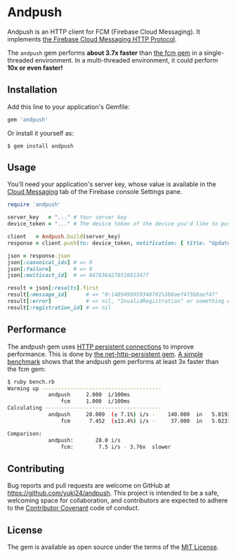 # Andpush

Andpush is an HTTP client for FCM (Firebase Cloud Messaging). It implements [the Firebase Cloud Messaging HTTP Protocol](https://firebase.google.com/docs/cloud-messaging/http-server-ref).

The `andpush` gem performs **about 3.7x faster** than [the fcm gem](https://github.com/spacialdb/fcm) in a single-threaded environment. In a multi-threaded environment, it could perform **10x or even faster!**

## Installation

Add this line to your application's Gemfile:

```ruby
gem 'andpush'
```

Or install it yourself as:

    $ gem install andpush

## Usage

You'll need your application's server key, whose value is available in the [Cloud Messaging](https://console.firebase.google.com/project/_/settings/cloudmessaging) tab of the Firebase console Settings pane.

```ruby
require 'andpush'

server_key   = "..." # Your server key
device_token = "..." # The device token of the device you'd like to push a message to

client   = Andpush.build(server_key)
response = client.push(to: device_token, notification: { title: "Update", body: "Your weekly summary is ready" }, data: { extra: "data" })

json = response.json
json[:canonical_ids] # => 0
json[:failure]       # => 0
json[:multicast_id]  # => 8478364278516813477

result = json[:results].first
result[:message_id]      # => "0:1489498959348701%3b8aef473b8aef47"
result[:error]           # => nil, "InvalidRegistration" or something else
result[:registration_id] # => nil
```

## Performance

The andpush gem uses [HTTP persistent connections](https://en.wikipedia.org/wiki/HTTP_persistent_connection) to improve performance. This is done by [the net-http-persistent gem](https://github.com/drbrain/net-http-persistent). [A simple benchmark](https://gist.github.com/yuki24/e0db97e887b8b6eb1932c41b4cea4a99) shows that the andpush gem performs at least 3x faster than the fcm gem:

```sh
$ ruby bench.rb
Warming up --------------------------------------
             andpush     2.000  i/100ms
                 fcm     1.000  i/100ms
Calculating -------------------------------------
             andpush     28.009  (± 7.1%) i/s -    140.000  in   5.019399s
                 fcm      7.452  (±13.4%) i/s -     37.000  in   5.023139s

Comparison:
             andpush:       28.0 i/s
                 fcm:        7.5 i/s - 3.76x  slower
```

## Contributing

Bug reports and pull requests are welcome on GitHub at https://github.com/yuki24/andpush. This project is intended to be a safe, welcoming space for collaboration, and contributors are expected to adhere to the [Contributor Covenant](http://contributor-covenant.org) code of conduct.

## License

The gem is available as open source under the terms of the [MIT License](http://opensource.org/licenses/MIT).
